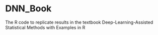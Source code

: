 # DNN_Book
The R code to replicate results in the textbook Deep-Learning-Assisted Statistical Methods with Examples in R
